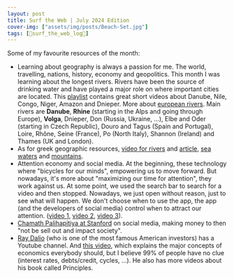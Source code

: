 ```yaml
---
layout: post
title: Surf the Web | July 2024 Edition
cover-img: ["assets/img/posts/Beach-Set.jpg"]
tags: [🌊surf_the_web_log📒]
---
```


Some of my favourite resources of the month:
* Learning about geography is always a passion for me. The world, travelling, nations, history, economy and geopolitics. This month I was learning about the longest rivers. Rivers have been the source of drinking water and have played a major role on where important cities are located. This [playlist](https://youtube.com/playlist?list=PL1SsGP17-kZXwnc3b8ABu9fy_uWDlZz0j&si=2Qy5ooM9FEJeV4AU) contains great short videos about Danube, Nile, Congo, Niger, Amazon and Dnieper. More about [european rivers](https://www.tutorialspoint.com/major-rivers-of-europe). Main rivers are **Danube**, **Rhine** (starting in the Alps and going through Europe), **Volga**, Dnieper, Don (Russia, Ukraine, ...), Elbe and Oder (starting in Czech Republic), Douro and Tagus (Spain and Portugal), Loire, Rhône, Seine (France), Po (North Italy), Shannon (Ireland) and Thames (UK and London).
* As for greek geographic resources, [video for rivers](https://www.youtube.com/watch?v=BcYD0PN3l9c&ab_channel=Elef.Ka.productions) and [article](https://www.greenoliver.gr/ta-10-megalytera-potamia-tis-elladas/), [sea waters](https://www.youtube.com/watch?v=ZaIM9ES7C7o&ab_channel=Elef.Ka.productions) and [mountains](https://www.youtube.com/watch?v=w-KwJkhyDOw&list=PLIGCoPnpopNE7E0m299-27kUVMsgu9bsG&index=6&ab_channel=Elef.Ka.productions).
* Attention economy and social media. At the beginning, these technology where "bicycles for our minds", empowering us to move forward. But nowadays, it's more about "maximizing our time for attention", they work against us. At some point, we used the search bar to search for a video and then stopped. Nowadays, we just open without reason, just to see what will happen. We don't choose when to use the app, the app (and the developers of social media) control when to attract our attention. ([video 1](https://youtu.be/HBRLMoL_vTQ), [video 2](https://youtu.be/JgkvTRz_Alo?si=y-JZKSGj5nBRPt1h), [video 3](https://youtu.be/3E7hkPZ-HTk)).
* [Chamath Palihapitiya at Stanford](https://youtu.be/PMotykw0SIk) on social media, making money to then "not be sell out and impact society".
* [Ray Dalio](https://en.wikipedia.org/wiki/Ray_Dalio) (who is one of the most famous American investors) has a Youtube channel. And [this video](https://youtu.be/PHe0bXAIuk0?si=z2Np7O4vGZODBoty), which explains the major concepts of economics everybody should, but I believe 99% of people have no clue (interest rates, debts/credit, cycles, ...). He also has more videos about his book called Principles. 
